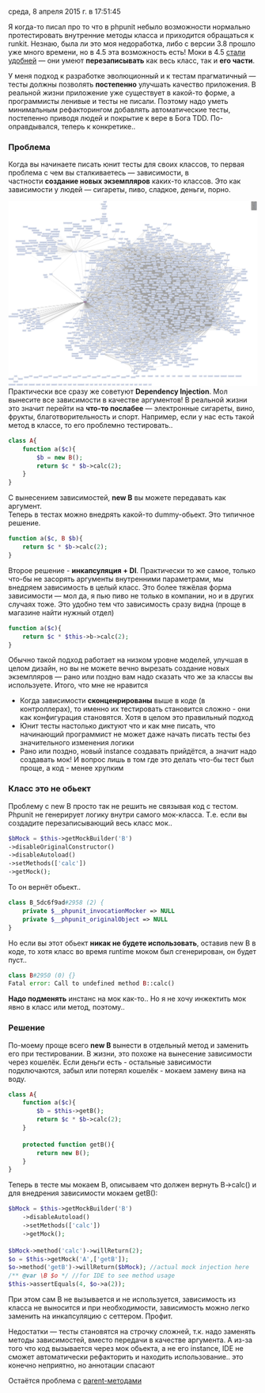 среда, 8 апреля 2015 г. в 17:51:45

Я когда-то писал про то что в phpunit небыло возможности нормально протестировать внутренние методы класса и приходится обращаться к runkit. Незнаю, была ли это моя недоработка, либо с версии 3.8 прошло уже много времени, но в 4.5 эта возможность есть! Моки в 4.5 [стали удобней](https://phpunit.de/manual/current/en/test-doubles.html) — они умеют **перезаписывать** как весь класс, так и **его части**.

У меня подход к разработке эволюционный и к тестам прагматичный — тесты должны позволять **постепенно** улучшать качество приложения. В реальной жизни приложение уже существует в какой-то форме, а программисты ленивые и тесты не писали. Поэтому надо уметь минимальным рефакторингом добавлять автоматические тесты, постепенно приводя людей и покрытие к вере в Бога TDD. По-оправдывался, теперь к конкретике..

### Проблема

Когда вы начинаете писать юнит тесты для своих классов, то первая проблема с чем вы сталкиваетесь — зависимости, в частности **создание новых экземпляров** каких-то классов. Это как зависимости у людей — сигареты, пиво, сладкое, деньги, порно.

![](../lab/img/tes0001.jpg)
Практически все сразу же советуют **Dependency Injection**. Мол вынесите все зависимости в качестве аргументов! В реальной жизни это значит перейти на **что-то послабее** — электронные сигареты, вино, фрукты, благотворительность и спорт. Например, если у нас есть такой метод в классе, то его проблемно тестировать..

```php
class A{
    function a($c){
        $b = new B();
        return $c * $b->calc(2);
    }
}
```

  

С вынесением зависимостей, **new B** вы можете передавать как аргумент.  
Теперь в тестах можно внедрять какой-то dummy-обьект. Это типичное решение.

```php
function a($c, B $b){
    return $c * $b->calc(2);
}
```

  

Второе решение - **инкапсуляция + DI**. Практически то же самое, только что-бы не засорять аргументы внутренними параметрами, мы внедряем зависимость в целый класс. Это более тяжёлая форма зависимости — мол да, я пью пиво не только в компании, но и в других случаях тоже. Это удобно тем что зависимость сразу видна (проще в магазине найти нужный отдел)

```php
function a($c){
    return $c * $this->b->calc(2);
}
```

  

Обычно такой подход работает на низком уровне моделей, улучшая в целом дизайн, но вы не можете вечно вырезать создание новых экземпляров — рано или поздно вам надо сказать что же за классы вы используете. Итого, что мне не нравится

- Когда зависимости **сконценрированы** выше в коде (в контроллерах), то именно их тестировать становится сложно - они как конфигурация становятся. Хотя в целом это правильный подход
- Юнит тесты настолько диктуют что и как мне писать, что начинающий программист не может даже начать писать тесты без значительного изменения логики
- Рано или поздно, новый instance создавать прийдётся, а значит надо создавать мок! И вопрос лишь в том где это делать что-бы тест был проще, а код - менее хрупким

### Класс это не обьект

Проблему с new B просто так не решить не связывая код с тестом. Phpunit не генерирует логику внутри самого мок-класса. Т.е. если вы создадите перезаписывающий весь класс мок..

```php
$bMock = $this->getMockBuilder('B')
->disableOriginalConstructor()
->disableAutoload()
->setMethods(['calc'])
->getMock();
```

  

То он вернёт обьект..

```php
class B_5dc6f9ad#2958 (2) {
    private $__phpunit_invocationMocker => NULL
    private $__phpunit_originalObject => NULL
}
```

  

Но если вы этот обьект **никак не будете использовать**, оставив new B в коде, то хотя класс во время runtime моком был сгенерирован, он будет пуст..

```php
class B#2950 (0) {}
Fatal error: Call to undefined method B::calc()
```

  

**Надо подменять** инстанс на мок как-то.. Но я не хочу инжектить мок явно в класс или метод, поэтому..

### Решение

По-моему проще всего **new B** вынести в отдельный метод и заменить его при тестировании. В жизни, это похоже на вынесение зависимости через кошелёк. Если деньги есть - остальные зависимости подключаются, забыл или потерял кошелёк - мокаем замену вина на воду. 

```php
class A{
    function a($c){
        $b = $this->getB();
        return $c * $b->calc(2);
    }
    
    protected function getB(){
        return new B();
    }
}
```

  
Теперь в тесте мы мокаем B, описываем что должен вернуть B->calc() и для внедрения зависимости мокаем getB():

```php
$bMock = $this->getMockBuilder('B')
    ->disableAutoload()
    ->setMethods(['calc'])
    ->getMock();

$bMock->method('calc')->willReturn(2);
$o = $this->getMock('A',['getB']);
$o->method('getB')->willReturn($bMock); //actual mock injection here
/** @var \B $o */ //for IDE to see method usage
$this->assertEquals(4, $o->a(2));
```

  
При этом сам B не вызывается и не используется, зависимость из класса не выносится и при необходимости, зависимость можно легко заменить на инкапсуляцию с сеттером. Профит.

Недостатки — тесты становятся на строчку сложней, т.к. надо заменять методы зависимостей, вместо передачи в качестве аргумента. А из-за того что код вызывается через мок обьекта, а не его instance, IDE не сможет автоматически рефакторить и находить использование.. это конечно неприятно, но аннотации спасают

Остаётся проблема с [parent-методами](http://stackoverflow.com/questions/6711647/in-phpunit-how-do-i-mock-parent-methods)